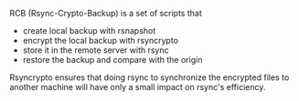 RCB (Rsync-Crypto-Backup) is a set of scripts that

* create local backup with rsnapshot
* encrypt the local backup with rsyncrypto
* store it in the remote server with rsync
* restore the backup and compare with the origin

Rsyncrypto ensures that doing rsync to synchronize the encrypted files to another machine will have only a small impact on rsync's efficiency.

